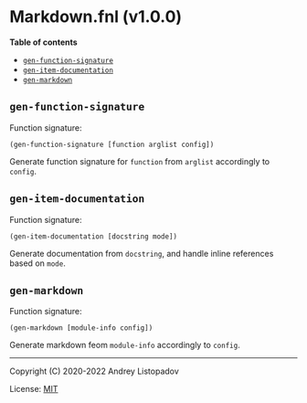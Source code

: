 # Markdown.fnl (v1.0.0)

**Table of contents**

- [`gen-function-signature`](#gen-function-signature)
- [`gen-item-documentation`](#gen-item-documentation)
- [`gen-markdown`](#gen-markdown)

## `gen-function-signature`
Function signature:

```
(gen-function-signature [function arglist config])
```

Generate function signature for `function` from `arglist` accordingly to `config`.

## `gen-item-documentation`
Function signature:

```
(gen-item-documentation [docstring mode])
```

Generate documentation from `docstring`, and handle inline references
based on `mode`.

## `gen-markdown`
Function signature:

```
(gen-markdown [module-info config])
```

Generate markdown feom `module-info` accordingly to `config`.


---

Copyright (C) 2020-2022 Andrey Listopadov

License: [MIT](https://gitlab.com/andreyorst/fenneldoc/-/raw/master/LICENSE)


<!-- Generated with Fenneldoc v0.1.9
     https://gitlab.com/andreyorst/fenneldoc -->
